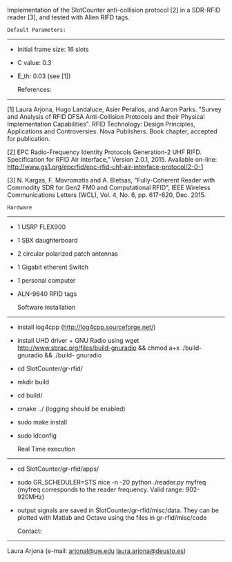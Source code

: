 
Implementation of the SlotCounter anti-collision protocol [2] in a SDR-RFID reader [3], and tested with Alien RIFD tags.


	Default Parameters:
------------------------
- Initial frame size: 16 slots
- C value: 0.3 
- E_th: 0.03 (see [1])


	References:
------------------------
[1] Laura Arjona, Hugo Landaluce, Asier Perallos, and Aaron Parks. 
"Survey and Analysis of RFID DFSA Anti-Collision Protocols and their Physical Implementation Capabilities". 
RFID Technology: Design Principles, Applications and Controversies. Nova Publishers. Book chapter, accepted for publication.

[2] EPC Radio-Frequency Identity Protocols Generation-2 UHF RIFD. Specification for RFID Air Interface,” Version 2.0.1, 2015. Available on-line: http://www.gs1.org/epcrfid/epc-rfid-uhf-air-interface-protocol/2-0-1

[3] N. Kargas, F. Mavromatis and A. Bletsas, "Fully-Coherent Reader with Commodity SDR for Gen2 FM0 and Computational RFID", IEEE Wireless Communications Letters (WCL), Vol. 4, No. 6, pp. 617-620, Dec. 2015. 

	Hardware
------------------------
  - 1 USRP FLEX900  
  - 1 SBX daughterboard 
  - 2 circular polarized patch antennas  
  - 1 Gigabit etherent Switch 
  - 1 personal computer
  - ALN-9640 RFID tags


  	Software installation
 ------------------------
  - install log4cpp (http://log4cpp.sourceforge.net/)
  - install UHD driver + GNU Radio using wget http://www.sbrac.org/files/build-gnuradio && chmod a+x ./build-gnuradio && ./build-  gnuradio
  - cd SlotCounter/gr-rfid/
  - mkdir build
  - cd build/
  - cmake ../ (logging should be enabled)
  - sudo make install
  - sudo ldconfig
  
 	Real Time execution
 ------------------------
  - cd SlotCounter/gr-rfid/apps/
  - sudo GR_SCHEDULER=STS nice -n -20 python ./reader.py myfreq
  (myfreq corresponds to the reader frequency. Valid range: 902-920MHz)
  - output signals are saved in SlotCounter/gr-rfid/misc/data. They can be plotted with Matlab and Octave using the files in gr-rfid/misc/code
  
	Contact:
 ------------------------
  Laura Arjona (e-mail: arjonal@uw.edu   laura.arjona@deusto.es)  

